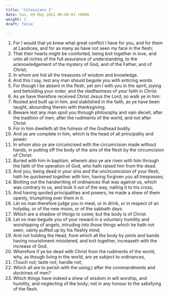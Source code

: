 ```yaml
---
title: 'Colossians 2'
date: Sun, 09 May 2021 00:00:01 +0000
weight: 2
draft: false
  
---
```


1. For I would that ye knew what great conflict I have for you, and for them at Laodicea, and for as many as have not seen my face in the flesh;
2. That their hearts might be comforted, being knit together in love, and unto all riches of the full assurance of understanding, to the acknowledgement of the mystery of God, and of the Father, and of Christ;
3. In whom are hid all the treasures of wisdom and knowledge.
4. And this I say, lest any man should beguile you with enticing words.
5. For though I be absent in the flesh, yet am I with you in the spirit, joying and beholding your order, and the stedfastness of your faith in Christ.
6. As ye have therefore received Christ Jesus the Lord, so walk ye in him:
7. Rooted and built up in him, and stablished in the faith, as ye have been taught, abounding therein with thanksgiving.
8. Beware lest any man spoil you through philosophy and vain deceit, after the tradition of men, after the rudiments of the world, and not after Christ.
9. For in him dwelleth all the fulness of the Godhead bodily.
10. And ye are complete in him, which is the head of all principality and power:
11. In whom also ye are circumcised with the circumcision made without hands, in putting off the body of the sins of the flesh by the circumcision of Christ:
12. Buried with him in baptism, wherein also ye are risen with him through the faith of the operation of God, who hath raised him from the dead.
13. And you, being dead in your sins and the uncircumcision of your flesh, hath he quickened together with him, having forgiven you all trespasses;
14. Blotting out the handwriting of ordinances that was against us, which was contrary to us, and took it out of the way, nailing it to his cross;
15. And having spoiled principalities and powers, he made a shew of them openly, triumphing over them in it.
16. Let no man therefore judge you in meat, or in drink, or in respect of an holyday, or of the new moon, or of the sabbath days:
17. Which are a shadow of things to come; but the body is of Christ.
18. Let no man beguile you of your reward in a voluntary humility and worshipping of angels, intruding into those things which he hath not seen, vainly puffed up by his fleshly mind,
19. And not holding the Head, from which all the body by joints and bands having nourishment ministered, and knit together, increaseth with the increase of God.
20. Wherefore if ye be dead with Christ from the rudiments of the world, why, as though living in the world, are ye subject to ordinances,
21. (Touch not; taste not; handle not;
22. Which all are to perish with the using;) after the commandments and doctrines of men?
23. Which things have indeed a shew of wisdom in will worship, and humility, and neglecting of the body; not in any honour to the satisfying of the flesh.
